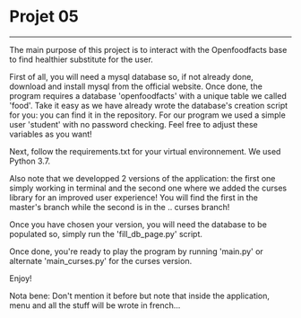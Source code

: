 # Projet 05
-----------

The main purpose of this project is to interact with the Openfoodfacts base to find healthier substitute for the user.

First of all, you will need a mysql database so, if not already done, download and install mysql from the official website. 
Once done, the program requires a database 'openfoodfacts' with a unique table we called 'food'. Take it easy as we have already wrote the database's creation script for you: you can find it in the repository. For our program we used a simple user 'student' with no password checking. Feel free to adjust these variables as you want!

Next, follow the requirements.txt for your virtual environnement. We used Python 3.7.

Also note that we developped 2 versions of the application: the first one simply working in terminal and the second one where we added the curses library for an improved user experience! You will find the first in the master's branch while the second is in the .. curses branch!

Once you have chosen your version, you will need the database to be populated so, simply run the 'fill_db_page.py' script.

Once done, you're ready to play the program by running 'main.py' or alternate 'main_curses.py' for the curses version.

Enjoy!

Nota bene: Don't mention it before but note that inside the application, menu and all the stuff will be wrote in french...
